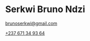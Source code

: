 # Serkwi Bruno Ndzi

[brunoserkwi@gmail.com](mailto:brunoserkwi@gmail.com)

[+237 671 34 93 64](phone:237671349364)

